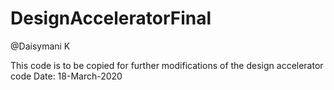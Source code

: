 # DesignAcceleratorFinal
@Daisymani K

This code is to be copied for further modifications of the design accelerator code
Date: 18-March-2020
